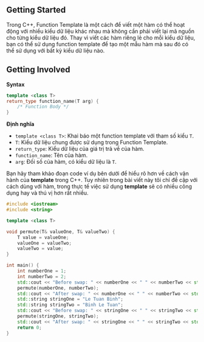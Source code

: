 ## Getting Started

Trong C++, Function Template là một cách để viết một hàm có thể hoạt động với nhiều kiểu dữ liệu khác nhau mà không cần phải viết lại mã nguồn cho từng kiểu dữ liệu đó. Thay vì viết các hàm riêng lẻ cho mỗi kiểu dữ liệu, bạn có thể sử dụng function template để tạo một mẫu hàm mà sau đó có thể sử dụng với bất kỳ kiểu dữ liệu nào.

## Getting Involved

**Syntax**

```C++
template <class T>
return_type function_name(T arg) {
    /* Function Body */
}
```

**Định nghĩa**

- `template <class T>`: Khai báo một function template với tham số kiểu `T`.
- `T`: Kiểu dữ liệu chung được sử dụng trong Function Template.
- `return_type`: Kiểu dữ liệu của giá trị trả về của hàm.
- `function_name`: Tên của hàm.
- `arg`: Đối số của hàm, có kiểu dữ liệu là `T`.

Bạn hãy tham khảo đoạn code ví dụ bên dưới để hiểu rõ hơn về cách vận hành của **template** trong C++. Tuy nhiên trong bài viết này tôi chỉ đề cập với cách dùng với hàm, trong thực tế việc sử dụng **template** sẽ có nhiều công dụng hay và thú vị hơn rất nhiều.

```C++
#include <iostream>
#include <string>

template <class T>

void permute(T& valueOne, T& valueTwo) {
    T value = valueOne;
    valueOne = valueTwo;
    valueTwo = value;
}

int main() {
    int numberOne = 1;
    int numberTwo = 2;
    std::cout << "Before swap: " << numberOne << " " << numberTwo << std::endl;
    permute(numberOne, numberTwo);
    std::cout << "After swap: " << numberOne << " " << numberTwo << std::endl;
    std::string stringOne = "Le Tuan Binh";
    std::string stringTwo = "Binh Le Tuan";
    std::cout << "Before swap: " << stringOne << " " << stringTwo << std::endl;
    permute(stringOne, stringTwo);
    std::cout << "After swap: " << stringOne << " " << stringTwo << std::endl;
    return 0;
}
```